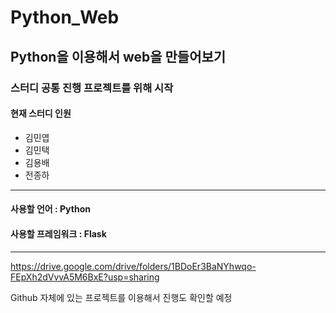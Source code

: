 # Python_Web
## Python을 이용해서 web을 만들어보기
### 스터디 공통 진행 프로젝트를 위해 시작
#### 현재 스터디 인원
* 김민엽
* 김민택
* 김용배
* 전종하

***

#### __사용할 언어 : Python__
#### __사용할 프레임워크 : Flask__
***

https://drive.google.com/drive/folders/1BDoEr3BaNYhwqo-FEpXh2dVvvA5M6BxE?usp=sharing

Github 자체에 있는 프로젝트를 이용해서 진행도 확인할 예정
